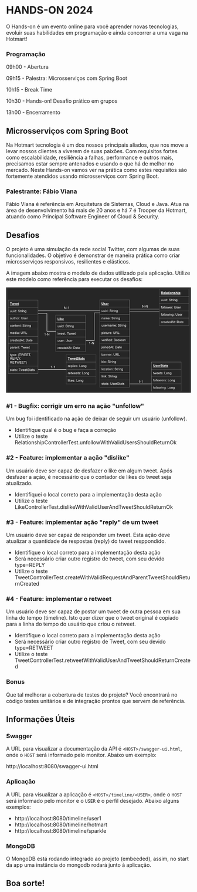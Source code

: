 # HANDS-ON 2024

O Hands-on é um evento online para você aprender novas tecnologias, evoluir suas habilidades em programação e ainda concorrer a uma vaga na Hotmart!

### Programação

09h00 - Abertura

09h15 - Palestra: Microsserviços com Spring Boot

10h15 - Break Time

10h30 - Hands-on! Desafio prático em grupos

13h00 - Encerramento

## Microsserviços com Spring Boot

Na Hotmart tecnologia é um dos nossos principais aliados, que nos move a levar nossos clientes a viverem de suas paixões. Com requisitos fortes como escalabilidade, resiliência a falhas, performance e outros mais, precisamos estar sempre antenados e usando o que há de melhor no mercado. Neste Hands-on vamos ver na prática como estes requisitos são fortemente atendidos usando microsserviços com Spring Boot.

### Palestrante: Fábio Viana

Fábio Viana é referência em Arquitetura de Sistemas, Cloud e Java. Atua na área de desenvolvimento há mais de 20 anos e há 7 é Trooper da Hotmart, atuando como Principal Software Engineer of Cloud & Security.

## Desafios

O projeto é uma simulação da rede social Twitter, com algumas de suas funcionalidades. O objetivo é demonstrar de maneira prática como criar microsserviços responsivos, resilientes e elásticos.

A imagem abaixo mostra o modelo de dados utilizado pela aplicação. Utilize este modelo como referência para executar os desafios:

![Modelo](./model.png)

### #1 - Bugfix: corrigir um erro na ação "unfollow"
Um bug foi identificado na ação de deixar de seguir um usuário (unfollow).

- Identifique qual é o bug e faça a correção
- Utilize o teste RelationshipControllerTest.unfollowWithValidUsersShouldReturnOk

### #2 - Feature: implementar a ação "dislike"
Um usuário deve ser capaz de desfazer o like em algum tweet. Após desfazer a ação, é necessário que o contador de likes do tweet seja atualizado.

- Identifiquei o local correto para a implementação desta ação
- Utilize o teste LikeControllerTest.dislikeWithValidUserAndTweetShouldReturnOk

### #3 - Feature: implementar ação "reply" de um tweet
Um usuário deve ser capaz de responder um tweet. Esta ação deve atualizar a quantidade de respostas (reply) do tweet resppondido.

- Identifique o local correto para a implementação desta ação
- Será necessário criar outro registro de tweet, com seu devido type=REPLY
- Utilize o teste TweetControllerTest.createWithValidRequestAndParentTweetShouldReturnCreated

### #4 - Feature: implementar o retweet
Um usuário deve ser capaz de postar um tweet de outra pessoa em sua linha do tempo (timeline). Isto quer dizer que o tweet original é copiado para a linha do tempo do usuário que criou o retweet.

- Identifique o local correto para a implementação desta ação
- Será necessário criar outro registro de Tweet, com seu devido type=RETWEET
- Utilize o teste TweetControllerTest.retweetWithValidUserAndTweetShouldReturnCreated

### Bonus
Que tal melhorar a cobertura de testes do projeto? Você encontrará no código testes unitários e de integração prontos que servem de referência.

## Informações Úteis

### Swagger
A URL para visualizar a documentação da API é ```<HOST>/swagger-ui.html```, onde o ```HOST``` será informado pelo monitor. Abaixo um exemplo:

http://localhost:8080/swagger-ui.html

### Aplicação
A URL para visualizar a aplicação é ```<HOST>/timeline/<USER>```, onde o ```HOST``` será informado pelo monitor e o ```USER``` é o perfil desejado. Abaixo alguns exemplos:

- http://localhost:8080/timeline/user1
- http://localhost:8080/timeline/hotmart
- http://localhost:8080/timeline/sparkle

### MongoDB
O MongoDB está rodando integrado ao projeto (embeeded), assim, no start da app uma instância do mongodb rodará junto à aplicação.

## Boa sorte!